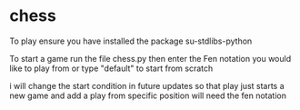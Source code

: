 # chess
To play ensure you have installed the package su-stdlibs-python

To start a game run the file chess.py
then enter the Fen notation you would like to play from or type "default" to start from scratch

i will change the start condition in future updates so that play just starts a new game and add a play from specific position will need the fen notation
